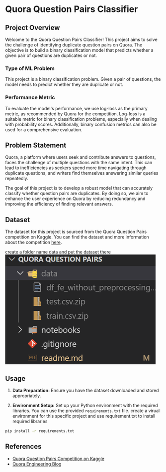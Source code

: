 # Quora Question Pairs Classifier

## Project Overview

Welcome to the Quora Question Pairs Classifier! This project aims to solve the challenge of identifying duplicate question pairs on Quora. The objective is to build a binary classification model that predicts whether a given pair of questions are duplicates or not.

### Type of ML Problem

This project is a binary classification problem. Given a pair of questions, the model needs to predict whether they are duplicate or not.

### Performance Metric

To evaluate the model's performance, we use log-loss as the primary metric, as recommended by Quora for the competition. Log-loss is a suitable metric for binary classification problems, especially when dealing with probability scores. Additionally, binary confusion metrics can also be used for a comprehensive evaluation.

## Problem Statement

Quora, a platform where users seek and contribute answers to questions, faces the challenge of multiple questions with the same intent. This can lead to inefficiencies as seekers spend more time navigating through duplicate questions, and writers find themselves answering similar queries repeatedly.

The goal of this project is to develop a robust model that can accurately classify whether question pairs are duplicates. By doing so, we aim to enhance the user experience on Quora by reducing redundancy and improving the efficiency of finding relevant answers.

## Dataset

The dataset for this project is sourced from the Quora Question Pairs competition on Kaggle. You can find the dataset and more information about the competition [here](https://www.kaggle.com/c/quora-question-pairs).

create a folder name data and put the dataset there
![Alt text](image.png)
## Usage

1. **Data Preparation:** Ensure you have the dataset downloaded and stored appropriately.

2. **Environment Setup:** Set up your Python environment with the required libraries. You can use the provided `requirements.txt` file.
   create a virual environment for this specific project and use requirement.txt to install required libraries

```bash
pip install -r requirements.txt
```




## References

- [Quora Question Pairs Competition on Kaggle](https://www.kaggle.com/c/quora-question-pairs)
- [Quora Engineering Blog](https://quoraengineering.quora.com/...)
